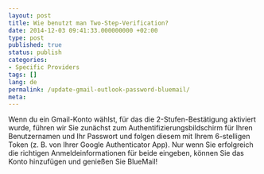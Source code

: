 ```yaml
---
layout: post
title: Wie benutzt man Two-Step-Verification?
date: 2014-12-03 09:41:33.000000000 +02:00
type: post
published: true
status: publish
categories:
- Specific Providers
tags: []
lang: de
permalink: /update-gmail-outlook-password-bluemail/
meta:
---
```


Wenn du ein Gmail-Konto wählst, für das die 2-Stufen-Bestätigung aktiviert wurde, führen wir Sie zunächst zum Authentifizierungsbildschirm für Ihren Benutzernamen und Ihr Passwort und folgen diesem mit Ihrem 6-stelligen Token (z. B. von Ihrer Google Authenticator App). Nur wenn Sie erfolgreich die richtigen Anmeldeinformationen für beide eingeben, können Sie das Konto hinzufügen und genießen Sie BlueMail!
